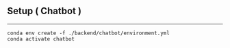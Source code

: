 ## Setup ( Chatbot )

---

```
conda env create -f ./backend/chatbot/environment.yml
conda activate chatbot
```
